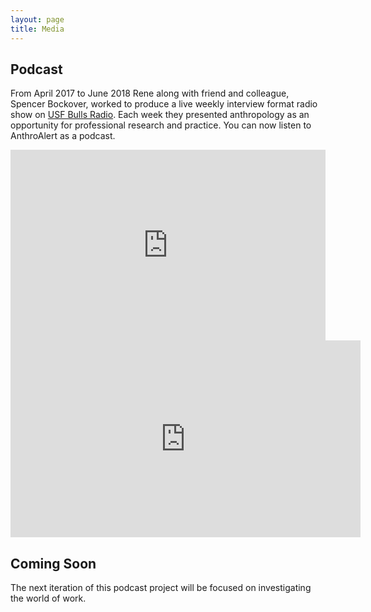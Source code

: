 ```yaml
---
layout: page
title: Media
---
```


## Podcast

From April 2017 to June 2018 Rene along with friend and colleague, Spencer Bockover, worked to produce a live weekly interview format radio show on [USF Bulls Radio](https://www.bullsradio.org/). Each week they presented anthropology as an opportunity for professional research and practice. You can now listen to AnthroAlert as a podcast.  


<iframe src="https://player.acast.com/anthroalert-podcast" frameBorder="0" width="100%" height="305px" allow="autoplay"></iframe>


<iframe width="560" height="315" src="https://www.youtube.com/embed/cLkl2Jxqchs" frameborder="0" allow="accelerometer; autoplay; clipboard-write; encrypted-media; gyroscope; picture-in-picture" allowfullscreen></iframe>


## Coming Soon


The next iteration of this podcast project will be focused on investigating the world of work. 
